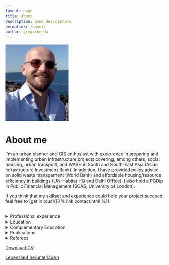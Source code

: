```yaml
---
layout: page
title: About
description: Some description.
permalink: /about/
author: gregorherda
---
```


<img class="img-rounded" width="200px" src="/assets/img/uploads/profile.png">

# About me

I'm an urban planner and GIS enthusiast with experience in preparing and implementing urban infrastructure projects covering, among others, social housing, urban transport, and WASH in South and South-East Asia (Asian Infrastructure Investment Bank). In addition, I have provided policy advice on solid waste management (World Bank) and affordable housing/resource efficiency in buildings (UN-Habitat HQ and Delhi Office). I also hold a PGDip in Public Financial Management (SOAS, University of London).

If you think that my skillset and experience could help your project succeed, feel free to [get in touch]({% link contact.html %}).

<br>


<details markdown=block>
<summary markdown=span>Professional experience</summary>

| **From - To**  | **Position**  |
|---|---|
|  **03.2021 – 06.2021** | **World Bank Group/IFC – Headquarters (Washington, D.C.) and Nigeria Country Office (Abuja)**<br>*Consultant (home-based)*{::nomarkdown}<ul><li>Developed a Lagos/Nigeria solid waste management sector brief and firm ToR incl. database design</li></ul>{:/}  |
|  **11.2019 – 09.2020** | **Asian Infrastructure Investment Bank (AIIB) – Beijing, China**<br>*Investment Operations Specialist (Urban WASH, Housing, Transport and Solid Waste Management)*{::nomarkdown}<ul><li>Lead and co-lead urban infrastructure projects in South and South-East Asia, e.g. as:</li><ul><li>Project team leader: Andhra Pradesh Urban Water Supply and Septage Management Improvement Project (USD400 m, implementation, providing WASH infrastructure for 50 towns)</li><li>Project team leader: Colombo Urban Regeneration Project (USD200 m, implementation phase: construction of social housing for 5,500 households and PPP land redevelopment)</li><li>Back-up team leader: Mumbai Urban Transport Project 3 (USD500 m, implementation phase, covering track extension, trespass control, station development, and technical assistance)</li><li>Back-up team leader: Mumbai Urban Transport Project 3A-1 (USD500 m, preparation, covering communications-based train control (CBTC), station development, and technical assistance)</li></ul></ul>{:/}  |
| **11.2017 - 11.2019**  | **Asian Infrastructure Investment Bank (AIIB) – Beijing, China**<br>*[Young Professional](https://www.aiib.org/en/opportunities/career/young-professionals-program/index.html)*{::nomarkdown}<ul><li>Prepared and implemented projects covering low-income housing, Bus Rapid Transit; light rail; multi-sectoral urban, rural, and tourism infrastructure; solid waste management; and building retrofits in Central, South, and South East Asia with wide-ranging responsibilities including:</li><ul><li>evaluating project alignment with local, regional and national development plans;</li><li>due diligence and drafting of project documents during all stages of the project cycle;<li>conducting economic and financial analyses of project proposals;</li><li>evaluation of technical designs, environmental and social safeguards, procurement and implementation arrangements, results frameworks, and counterparty integrity;</li><li>improvement of project design, including through independent engagement with clients;</li><li>managing individual consultants and consulting firms;</li></ul><li>Supported the Risk Management Department’s compliance work on Know Your Counterparty (KYC), Anti-Money-Laundering, and Countering the Financing of Terrorism (AML/CFT).</li></ul>{:/} |
| **03.2017 – 10.2017**  | **UN-Habitat, Regional Office for Asia and the Pacific – New Delhi, India**<br>*Regional Housing Advisor for UN-Habitat India, Sri Lanka, and Afghanistan Country Offices*{::nomarkdown}<ul><li>Coordinated India’s draft National Urban Housing and Habitat Policy 2017 and, inter alia, lead a National Housing Programme proposal for Afghanistan all in close collaboration with line ministries.</li></ul>></ul>{:/} |
| **11.2014 – 03.2017**  | **UN-Habitat, Housing and Slum Upgrading Branch, Housing Unit – Nairobi, Kenya  **<br>*Consultant, Sustainable Housing*{::nomarkdown}<ul><li>Prepared, and participated in, global fora (e.g. COP21-23, Habitat III/New Urban Agenda, WSBE)</li><li>Housing Lead for the 10YFP Sustainable Building and Construction program, coordinator for the Global Network for Sustainable Housing, and lead for development of SDG Target 11.c metadata </li><li>Advised on national housing policies and housing sector profiles for several Sub-Saharan African countries as well as Afghanistan</li><li>Advised for the <a href="http://mainstreamingsustainablehousing.org/">Mainstreaming Sustainable Social Housing in India</a> project</li></ul)>{:/}  |
| **06.2014 – 10.2014**  | **UN-Habitat, Housing and Slum Upgrading Branch, Housing Unit – Nairobi, Kenya**<br>*Intern, Sustainable Housing*  |
| **09.2008 – 09.2012**  | **2 years each working as a lecturer/interpreter in Taiyuan, China, and translator in Cork, Ireland**<br>*Intern, Sustainable Housing*  |

</details>

<details markdown=block>
<summary markdown=span>Education</summary>

| **From - To**  | **Course**  |
|:---:|---|
|  **09.2020 – 09.2021** | **Master of Science in Geographic Information Systems**<br>Ulster University, United Kingdom {::nomarkdown}<ul><li><b>Modules</b>: Principles of GIS*, Spatial Data Management*, Introduction to Remote Sensing*, GIS Databases*, Spatial Analysis and Modeling*, Web-based GIS*, GIS for Environmental Manage-ment*, Programming for GIS and Remote Sensing* (* Completed with Distinction)</li><li><b>MSc Thesis Topic</b>: “<i>Python for Smarter Cities: Comparison of Python libraries for static and interactive visualisations of large vector data</i>”</li></ul>{:/}  |
| **09.2019**  | **Fitch-led Credit and Investment Program, Asian Infrastructure Investment Bank** {::nomarkdown}<ul><li><b>Modules</b>: Financial Statement Analysis, Sovereign and Country Risk, Corporate Credit Analysis, Corporate Rating Methodology, Financial Modeling</li></ul>{:/}  |
| **08.2016 – 12.2018**  | **Post-Graduate Diploma in Public Financial Management** (ACCA-endorsed)<br>Centre for Financial and Management Studies, SOAS, University of London, United Kingdom  {::nomarkdown}<ul><li><b>Modules</b>: Revenue (<i>tax policy and administration, local revenues, budget deficits and national debt, foreign aid</i>); Privatisation and Public-Private Partnerships; Planning and Performance (<i>budgeting, costing, budget execution, accounting & reporting, performance monitoring</i>); International Public Sector Accounting Standards (IPSAS)</li></ul>{:/} |
| **11.2015**  | **Post-Graduate Diploma in Developing Social Housing Projects** <br>Institute for Housing and Urban Development Studies (IHS), Erasmus University Rotterdam {::nomarkdown}<ul><li><b>Modules</b>: Housing needs assessments; housing design and human settlements planning; social housing policy and programmes; finance, management and maintenance of social housing, including subsidies and PPPs, performance contracting, and institution building; land economics</li></ul>{:/}|
| **09.2012 – 05.2014**  | **Masters in Planning and Sustainable Development (MPlan)** (RTPI-accredited)<br>Centre for Planning Education and Research (CPER), University College Cork, Ireland {::nomarkdown}<ul><li><b>Awards and Results: </b>Full Taught Masters Scholarship; Second Class Honours, Grade 1</li><li><b>Modules</b> (<i>inter alia</i>): Housing, Social Change and Community Needs; Plan-making and Forward Planning Skills; Spatial Planning for Cities and Regions; Drawing, Spatial Data and Observation Skills; Urban Design; Property, Sustainable Growth and Enterprise</li></ul>{:/} |
| **2005 – 2008**  | **Bachelor of Arts in Sinology (Chinese Studies) and English Studies**<br>Ruhr-Universität Bochum – Bochum, Germany {::nomarkdown}<ul><li><b>Results</b>: First Class Honours</li></ul>{:/}  |

</details>

<details markdown=block>
<summary markdown=span>Complementary Education</summary>

| **Area**  |  **Skills** |
|---|---|
| **Computer Skills**  | Microsoft Office 365 – QGIS, ArcGIS Pro – Python (analysis and visualisations, [profile on GitHub](https://github.com/gregorhd/)) – PostgreSQL, PostGIS – GeoServer, OpenLayers – ERDAS IMAGINE/Google Earth Engine – JASP/SPSS<br>**MOOC Certificates**: [Advanced Topics in SQL](https://courses.edx.org/certificates/2a251f2db7074b778ae5d47e510a2536) (StanfordOnline), [Python/PostgreSQL](https://www.udemy.com/certificate/UC-083f5867-1f28-41b6-93a4-617f048c5adb/) (Teclado)  |
| **Languages**  |  **German**: Native; English: Native speaker equivalent; **Chinese**: HSK Grade Level 7; **French**: Basic |

</details>

<details markdown=block>
<summary markdown=span>Publications</summary>

| **Year**  | **Publication**  |
|---|---|
| **2014**  |  Dwyer, B. and Herda, G. (2014) ‘Can the planning system assist in promoting the uptake of CHP in residential or commercial developments in Ireland?’. *Pleanáil: Journal of the Irish Planning Institute*, Issue 20, Winter 2014. |
| **2017**  | UN-Habitat (2017) *[Building Sustainability Assessment and Benchmarking](https://unhabitat.org/books/building-sustainability-assessment-and-benchmarking/)*. [Lead author]  |
| **2017**  | Herda, G., Sangori, R. and Bock, M.C.D. (2017) ‘[Low cost, low carbon, but no data: Kenya’s struggle to develop the availability of performance data for building products](http://www.sciencedirect.com/science/article/pii/S1878029617301408)’.  |
| **2017**  | Herda et al. (2017) *[Sustainable social housing in India: definition, challenges and opportunities](https://1b4bbe4f-b27f-4291-b0b9-3a0a9be6203f.filesusr.com/ugd/caf2de_829d1d976a8c42f989c8b03b7de9d0e0.pdf)*.  |

</details>

<details markdown=block>
<summary markdown=span>Referees</summary>

Contact details for references are provided upon request.

</details>

<a href="/assets/img/uploads/Gregor Herda_CV_refs removed.pdf">Download CV</a>

<a href="/assets/img/uploads/Gregor Herda_Lebenslauf_Referenzen entfernt.pdf">Lebenslauf herunterladen</a>





